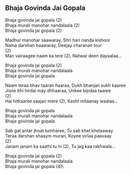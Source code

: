 ## Bhaja Govinda Jai Gopala


Bhaja govinda jai gopala (2)  
Bhaja murali manohar nandalaala (2)  
Bhaja govinda jai gopala (2)

Madhur manohar saawaray, Shri hari nanda kishoor  
Naina darshan baawaray, Deejay charanan tour  
(2)  
Man vairaagee naam ka tere (2), Natwar deen dayaalaa...

Bhaja govinda jai gopala (2)  
Bhaja murali manohar nandalaala  
Bhaja govinda jai gopala

Naam teraa bhav taaran haaraa, Dukh bhanjan sukh kaaree  
Jisne bhi hirdai may dhhaaraa, Unkee bipdaa taaree  
(2)  
Hai hitkaaree saajan mere (2), Kasht mitaanay waalaa…

Bhaja govinda jai gopala  
Bhaja murali manohar nandalaala  
Bhaja govinda jai gopala

Sab gat antar jhoat tumharee, Tu sab khel khelaaway  
Teraa darshan shaaym murari, Koyee virlaa paavaay  
(2)  
Janam janam ka saathi tu hi (2), Tu jag kaa rakhwala…

Bhaja govinda jai gopala (2)  
Bhaja murali manohar nandalaala  
Bhaja govinda jai gopala (4)\

